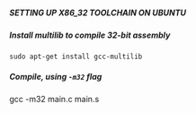 ##### SETTING UP X86_32 TOOLCHAIN ON UBUNTU

##### Install multilib to compile 32-bit assembly
`sudo apt-get install gcc-multilib`

##### Compile, using `-m32` flag
gcc -m32 main.c main.s
